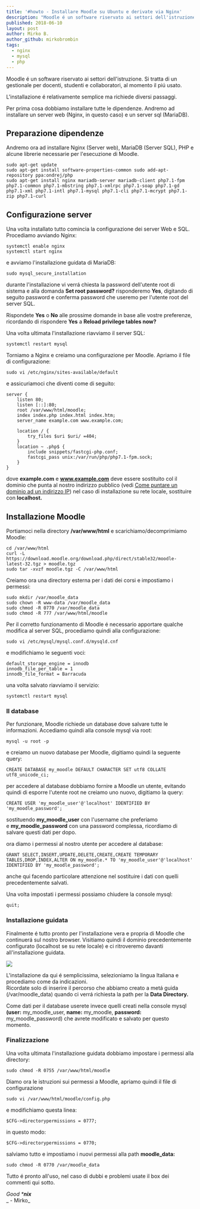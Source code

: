 ```yaml
---
title: '#howto - Installare Moodle su Ubuntu e derivate via Nginx'
description: "Moodle é un software riservato ai settori dell'istruzione. Si tratta di un gestionale per docenti, studenti e collaboratori, al momento il piú usato."
published: 2018-06-10
layout: post
author: Mirko B.
author_github: mirkobrombin
tags:
  - nginx  
  - mysql  
  - php
---
```

Moodle é un software riservato ai settori dell'istruzione. Si tratta di un gestionale per docenti, studenti e collaboratori, al momento il piú usato.

L'installazione é relativamente semplice ma richiede diversi passaggi.

Per prima cosa dobbiamo installare tutte le dipendenze. Andremo ad installare un server web (Nginx, in questo caso) e un server sql (MariaDB).

## Preparazione dipendenze

Andremo ora ad installare Nginx (Server web), MariaDB (Server SQL), PHP e alcune librerie necessarie per l'esecuzione di Moodle.

    sudo apt-get update
    sudo apt-get install software-properties-common sudo add-apt-repository ppa:ondrej/php
    sudo apt-get install nginx mariadb-server mariadb-client php7.1-fpm php7.1-common php7.1-mbstring php7.1-xmlrpc php7.1-soap php7.1-gd php7.1-xml php7.1-intl php7.1-mysql php7.1-cli php7.1-mcrypt php7.1-zip php7.1-curl

## Configurazione server

Una volta installato tutto comincia la configurazione dei server Web e SQL. Procediamo avviando Nginx:

    systemctl enable nginx
    systemctl start nginx

e avviamo l'installazione guidata di MariaDB:

    sudo mysql_secure_installation

durante l'installazione vi verrá chiesta la password dell'utente root di sistema e alla domanda **Set root password?** risponderemo **Yes**, digitando di seguito password e conferma password che useremo per l'utente root del server SQL.

Rispondete **Yes** o **No** alle prossime domande in base alle vostre preferenze, ricordando di rispondere **Yes** a **Reload privilege tables now?**

Una volta ultimata l'installazione riavviamo il server SQL:

    systemctl restart mysql

Torniamo a Nginx e creiamo una configurazione per Moodle. Apriamo il file di configurazione:

    sudo vi /etc/nginx/sites-available/default

e assicuriamoci che diventi come di seguito:

    server {
        listen 80;
        listen [::]:80;
        root /var/www/html/moodle;
        index index.php index.html index.htm;
        server_name example.com www.example.com;

        location / {
            try_files $uri $uri/ =404;
        }
        location ~ .php$ {
            include snippets/fastcgi-php.conf;
            fastcgi_pass unix:/var/run/php/php7.1-fpm.sock;
        }
    }

dove **example.com** e **www.example.com** deve essere sostituito col il dominio che punta al nostro indirizzo pubblico (vedi [Come puntare un dominio ad un indirizzo IP](https://linuxhub.it/article/howto-puntare-un-dominio-ad-un-ip)) nel caso di installazione su rete locale, sostituire con **localhost.**

## Installazione Moodle

Portiamoci nella directory **/var/www/html** e scarichiamo/decomprimiamo Moodle:

    cd /var/www/html
    curl -L https://download.moodle.org/download.php/direct/stable32/moodle-latest-32.tgz > moodle.tgz
    sudo tar -xvzf moodle.tgz -C /var/www/html

Creiamo ora una directory esterna per i dati dei corsi e impostiamo i permessi:

    sudo mkdir /var/moodle_data
    sudo chown -R www-data /var/moodle_data
    sudo chmod -R 0770 /var/moodle_data
    sudo chmod -R 777 /var/www/html/moodle

Per il corretto funzionamento di Moodle é necessario apportare qualche modifica al server SQL, procediamo quindi alla configurazione:

    sudo vi /etc/mysql/mysql.conf.d/mysqld.cnf

e modifichiamo le seguenti voci:

    default_storage_engine = innodb 
    innodb_file_per_table = 1 
    innodb_file_format = Barracuda

una volta salvato riavviamo il servizio:

    systemctl restart mysql

### Il database

Per funzionare, Moodle richiede un database dove salvare tutte le informazioni. Accediamo quindi alla console mysql via root:

    mysql -u root -p

e creiamo un nuovo database per Moodle, digitiamo quindi la seguente query:

    CREATE DATABASE my_moodle DEFAULT CHARACTER SET utf8 COLLATE utf8_unicode_ci;

per accedere al database dobbiamo fornire a Moodle un utente, evitando quindi di esporre l'utente root ne creiamo uno nuovo, digitiamo la query:

    CREATE USER 'my_moodle_user'@'localhost' IDENTIFIED BY 'my_moodle_password';

sostituendo **my_moodle_user** con l'username che preferiamo e **my_moodle_password** con una password complessa, ricordiamo di salvare questi dati per dopo.

ora diamo i permessi al nostro utente per accedere al database:

    GRANT SELECT,INSERT,UPDATE,DELETE,CREATE,CREATE TEMPORARY TABLES,DROP,INDEX,ALTER ON my_moodle.* TO 'my_moodle_user'@'localhost' IDENTIFIED BY 'my_moodle_password';

anche qui facendo particolare attenzione nel sostituire i dati con quelli precedentemente salvati.

Una volta impostati i permessi possiamo chiudere la console mysql:

    quit;

### Installazione guidata

Finalmente é tutto pronto per l'installazione vera e propria di Moodle che continuerá sul nostro browser. Visitiamo quindi il dominio precedentemente configurato (localhost se su rete locale) e ci ritroveremo davanti all'installazione guidata.

![](https://linuxhub.it/wp-content/uploads/2018/06/moodle_1.png)

L'installazione da qui é semplicissima, selezioniamo la lingua Italiana e procediamo come da indicazioni.  
Ricordate solo di inserire il percorso che abbiamo creato a metá guida (/var/moodle_data) quando ci verrá richiesta la path per la **Data Directory.**

Come dati per il database userete invece quelli creati nella console mysql **(user:** my_moodle_user, **name:** my_moodle, **password:** my_moodle_password) che avrete modificato e salvato per questo momento.

### Finalizzazione

Una volta ultimata l'installazione guidata dobbiamo impostare i permessi alla directory:

    sudo chmod -R 0755 /var/www/html/moodle

Diamo ora le istruzioni sui permessi a Moodle, apriamo quindi il file di configurazione

    sudo vi /var/www/html/moodle/config.php

e modifichiamo questa linea:

    $CFG->directorypermissions = 0777;

in questo modo:

    $CFG->directorypermissions = 0770;

salviamo tutto e impostiamo i nuovi permessi alla path **moodle_data:**

    sudo chmod -R 0770 /var/moodle_data

Tutto é pronto all'uso, nel caso di dubbi e problemi usate il box dei commenti qui sotto.

_Good ***nix**_  
_ - Mirko_